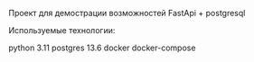 Проект для демострации возможностей FastApi + postgresql

Используемые технологии:

python 3.11
postgres 13.6
docker
docker-compose